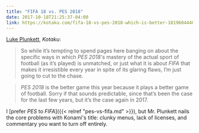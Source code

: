 ```yaml
---
title: "FIFA 18 vs. PES 2018"
date: 2017-10-18T21:25:37-04:00
link: https://kotaku.com/fifa-18-vs-pes-2018-which-is-better-1819604440
---
```


[Luke Plunkett][kotaku], _Kotaku_: 

> So while it’s tempting to spend pages here banging on about the specific ways in which _PES 2018's_ mastery of the actual sport of football (as it’s played) is unmatched, or just what it is about _FIFA_ that makes it irresistible every year in spite of its glaring flaws, I’m just going to cut to the chase.

> _PES 2018_ is the better game this year because it plays a better game of football. Sorry if that sounds predictable, since that’s been the case for the last few years, but it’s the case again in 2017. 

I [prefer _PES_ to _FIFA_]({{< relref "pes-vs-fifa.md" >}}), but Mr. Plunkett nails the core problems with Konami's title: clunky menus, lack of licenses, and commentary you want to turn off entirely.

[kotaku]: https://kotaku.com/fifa-18-vs-pes-2018-which-is-better-1819604440